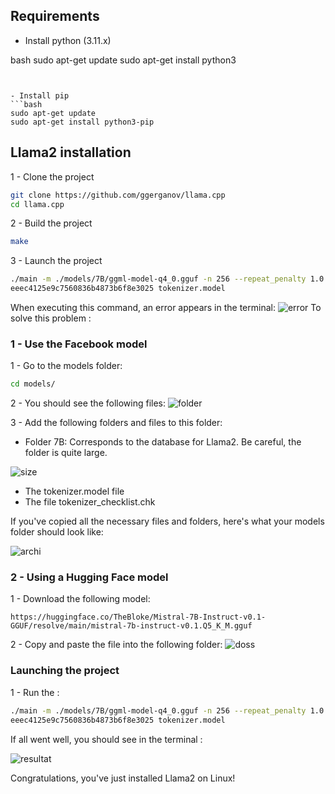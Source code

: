 ## Requirements


- Install python (3.11.x)


bash
sudo apt-get update
sudo apt-get install python3
```


- Install pip 
```bash
sudo apt-get update
sudo apt-get install python3-pip
```


## Llama2 installation


1 - Clone the project 
```bash
git clone https://github.com/ggerganov/llama.cpp
cd llama.cpp
```


2 - Build the project 
```bash
make
```


3 - Launch the project 
```bash
./main -m ./models/7B/ggml-model-q4_0.gguf -n 256 --repeat_penalty 1.0 --color -i -r "User:" -f prompts/chat-with-bob.txt
eeec4125e9c7560836b4873b6f8e3025 tokenizer.model
```


When executing this command, an error appears in the terminal: 
![error](https://i.ibb.co/f1st0C0/erreur.png)
To solve this problem : 


### 1 - Use the Facebook model


1 - Go to the models folder: 
```bash
cd models/
```


2 - You should see the following files: 
![folder](https://i.ibb.co/J5xVQxr/dossier.png)


3 - Add the following folders and files to this folder: 


- Folder 7B: Corresponds to the database for Llama2. Be careful, the folder is quite large.


![size](https://i.ibb.co/FHPkknM/taille.png)


- The tokenizer.model file
- The file tokenizer_checklist.chk


If you've copied all the necessary files and folders, here's what your models folder should look like: 


![archi](https://i.ibb.co/VBbd1Fj/archi.png)
### 2 - Using a Hugging Face model 


1 - Download the following model: 
```
https://huggingface.co/TheBloke/Mistral-7B-Instruct-v0.1-GGUF/resolve/main/mistral-7b-instruct-v0.1.Q5_K_M.gguf 
```

2 - Copy and paste the file into the following folder: 
![doss](https://i.ibb.co/bFMTtzM/doss.png)

### Launching the project 
1 - Run the : 
```bash
./main -m ./models/7B/ggml-model-q4_0.gguf -n 256 --repeat_penalty 1.0 --color -i -r "User:" -f prompts/chat-with-bob.txt
eeec4125e9c7560836b4873b6f8e3025 tokenizer.model
```

If all went well, you should see in the terminal : 

![resultat](https://i.ibb.co/jV2H55H/result.png)

Congratulations, you've just installed Llama2 on Linux! 